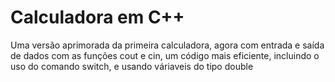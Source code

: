 # Calculadora em C++
Uma versão aprimorada da primeira calculadora, agora com entrada e saída de dados com as funções cout e cin, um código mais eficiente, incluindo o uso do comando switch, e usando váriaveis do tipo double
